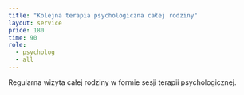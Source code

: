 ```yaml
---
title: "Kolejna terapia psychologiczna całej rodziny"
layout: service
price: 180
time: 90
role:
  - psycholog
  - all
---
```


Regularna wizyta całej rodziny w formie sesji terapii psychologicznej.

